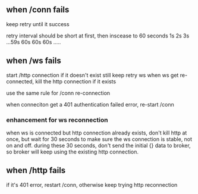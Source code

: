 ## when /conn fails
keep retry until it success

retry interval should be short at first, then inscease to 60 seconds
1s 2s 3s ...59s  60s 60s 60s .....

## when /ws fails
start /http connection if it doesn't exist
still keep retry ws
when ws get re-connected, kill the http connection if it exists 

use the same rule for /conn re-connection

when conneciton get a 401 authentication failed error, re-start /conn

### enhancement for ws reconnection

when ws is connected but http connection already exists, don't kill http at once, but wait for 30 seconds to make sure the ws connection is stable, not on and off. during these 30 seconds, don't send the initial {} data to broker, so broker will keep using the existing http connection.

## when /http fails
if it's 401 error, restart /conn, 
otherwise keep trying http reconnection

